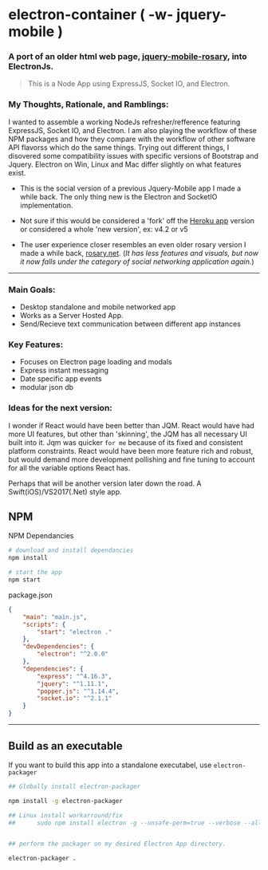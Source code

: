 # electron-container ( -w- jquery-mobile )

### A port of an older html web page, [jquery-mobile-rosary](https://github.com/mezcel/rosary-jquery-mobile), into ElectronJs.

> This is a Node App using ExpressJS, Socket IO, and Electron.

### My Thoughts, Rationale, and Ramblings:

I wanted to assemble a working NodeJs refresher/refference featuring ExpressJS, Socket IO, and Electron. I am also playing the workflow of these NPM packages and how they compare with the workflow of other software API flavorss which do the same things. Trying out different things, I disovered some compatibility issues with specific versions of Bootstrap and Jquery. Electron on Win, Linux and Mac differ slightly on what features exist.

* This is the social version of a previous Jquery-Mobile app I made a while back. The only thing new is the Electron and SocketIO implementation.

* Not sure if this would be considered a 'fork' off the [Heroku app](https://github.com/mezcel/heroku-joyful-mystery) version or considered a whole 'new version', ex: v4.2 or v5

* The user experience closer resembles an even older rosary version I made a while back, [rosary.net](https://github.com/mezcel/rosary.net). (_It has less features and visuals, but now it now falls under the category of social networking application again._)

---

### Main Goals:

* Desktop standalone and mobile networked app
* Works as a Server Hosted App.
* Send/Recieve text communication between different app instances

### Key Features:

* Focuses on Electron page loading and modals
* Express instant messaging
* Date specific app events
* modular json db

### Ideas for the next version:

I wonder if React would have been better than JQM. React would have had more UI features, but other than 'skinning', the JQM has all necessary UI built into it. Jqm was quicker ```for me``` because of its fixed and consistent platform constraints. React would have been more feature rich and robust, but would demand more development pollishing and fine tuning to account for all the variable options React has.

Perhaps that will be another version later down the road. A Swift(iOS)/VS2017(.Net) style app.

## NPM

NPM Dependancies

```sh
# download and install dependancies
npm install

# start the app
npm start
```

package.json

```json
{
    "main": "main.js",
    "scripts": {
        "start": "electron ."
    },
    "devDependencies": {
        "electron": "^2.0.0"
    },
    "dependencies": {
        "express": "^4.16.3",
        "jquery": "^1.11.1",
        "popper.js": "^1.14.4",
        "socket.io": "^2.1.1"
    }
}
```

---

## Build as an executable

If you want to build this app into a standalone executabel, use ```electron-packager```

```sh
## Globally install electron-packager

npm install -g electron-packager

## Linux install workarround/fix
##      sudo npm install electron -g --unsafe-perm=true --verbose --allow-root


## perform the packager on my desired Electron App directory.

electron-packager .
```
